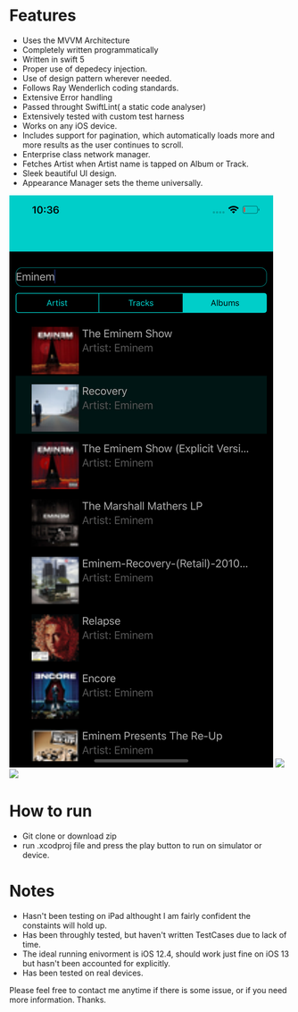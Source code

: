 # Features

- Uses the MVVM Architecture
- Completely written programmatically
- Written in swift 5
- Proper use of depedecy injection.
- Use of design pattern wherever needed.
- Follows Ray Wenderlich coding standards.
- Extensive Error handling
- Passed throught SwiftLint( a static code analyser)
- Extensively tested with custom test harness
- Works on any iOS device.
- Includes support for pagination, which automatically loads more and more results as the user continues to scroll.
- Enterprise class network manager.
- Fetches Artist when Artist name is tapped on Album or Track.
- Sleek beautiful UI design.
- Appearance Manager sets the theme universally.






![](https://github.com/vishwas513/SearchLastFM/blob/master/Screenshots/pic1.png) ![](https://github.com/vishwas513/SearchLastFM/blob/master/Screenshots/pic2png) ![](https://github.com/vishwas513/SearchLastFM/blob/master/Screenshots/pic3png)






# How to run
- Git clone or download zip 
- run .xcodproj file and press the play button to run on simulator or device.

# Notes
- Hasn't been testing on iPad althought I am fairly confident the constaints will hold up. 
- Has been throughly tested, but haven't written TestCases due to lack of time. 
- The ideal running enivorment is iOS 12.4, should work just fine on iOS 13 but hasn't been accounted for explicitly.
- Has been tested on real devices.

Please feel free to contact me anytime if there is some issue, or if you need more information. Thanks.




